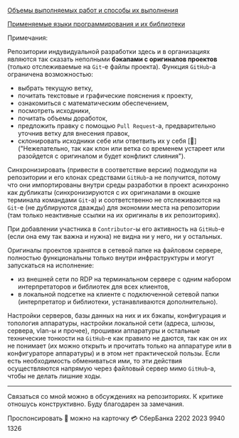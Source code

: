 [Объемы выполняемых работ и способы их выполнения](https://github.com/tsv19su254052/tsv19su254052/blob/main/Works.md)

[Применяемые языки программирования и их библиотеки](https://github.com/tsv19su254052/tsv19su254052/blob/main/Languages.md)

Примечания:

Репозитории индувидуальной разработки здесь и в организациях являются так сказать неполными **бэкапами с оригиналов проектов** (только отслеживаемые на `Git`-е файлы проекта). Функция `GitHub`-а ограничена возможностью:
 - выбрать текущую ветку,
 - почитать текстовые и графические пояснения к проекту,
 - ознакомиться с математическим обеспечением,
 - посмотреть исходники,
 - почитать объемы доработок,
 - предложить правку с помощью `Pull Request`-а, предварительно уточнив ветку для внесения правок,
 - склонировать исходники себе или ответвить их у себя [💬]("Нежелательно, так как клон или ветка со временем устареет или разойдется с оригиналом и будет конфликт слияния").

Синхронизировать (привести в соответствие версии) подмодули на репозитории и его клонах средствами `GitHub`-а не получится, потому что они импортированы внутри среды разработки в проект асинхронно как дубликаты (синхронизируются с их оригиналами в окошке терминала командами `Git`-а) и соответственно не отслеживаются на `Git`-е (не дублируются дважды) для экономии места на репозитории (там только неактивные ссылки на их оригиналы в их репозиториях).

При добавлении участника в `Contributor`-ы его активность на `GitHub`-е (если она ему так важна и нужна) не видна ни у него, ни у остальных.

Оригиналы проектов хранятся в сетевой папке на файловом сервере, полностью функциональны только внутри инфраструктуры и могут запускаться на исполнение:
 - из внешней сети по RDP на терминальном сервере с одним набором интерпретаторов и библиотек для всех клиентов,
 - в локальной подсетке на клиенте c подключенной сетевой папки (интерпретатор и библиотеки, устанавливаются дополнительно).

Настройки серверов, базы данных на них и их бэкапы, конфигурация и топология аппаратуры, настройки локальной сети (адреса, шлюзы, сервера, vlan-ы и прочее), прошивки аппаратуры и остальные технические тонкости на `GitHub`-е как правило не даются, так как он их не понимает (их можно открыть и прочитать только на аппаратуре или в конфигураторе аппаратуры) и в этом нет практической пользы. Если есть необходимость обмениваться ими, то эти действия осуществляются напрямую через файловый сервер мимо `GitHub`-а, чтобы не делать лишние ходы.

----
Связаться со мной можно в обсуждениях на репозиториях. К критике отношусь конструктивно. Буду благодарен за замечания.

Проспонсировать :sparkling_heart: можно на карточку :credit_card: СберБанка 2202 2023 9940 1326
